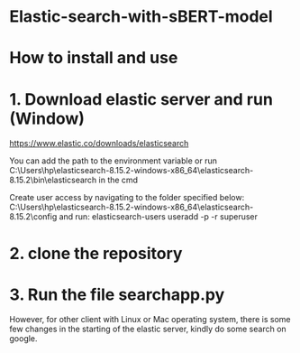 # Elastic-search-with-sBERT-model

# How to install and use

# 1. Download elastic server and run (Window)

https://www.elastic.co/downloads/elasticsearch

You can add the path to the environment variable or run C:\Users\hp\elasticsearch-8.15.2-windows-x86_64\elasticsearch-8.15.2\bin\elasticsearch in the cmd

Create user access by navigating to the folder specified below:
C:\Users\hp\elasticsearch-8.15.2-windows-x86_64\elasticsearch-8.15.2\config
and run:
elasticsearch-users useradd <username> -p <password> -r superuser

# 2. clone the repository

# 3. Run the file searchapp.py

However, for other client with Linux or Mac operating system, there is some few changes in the starting of the elastic server, kindly do some search on google.

